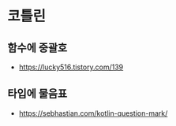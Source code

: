 # 코틀린

## 함수에 중괄호

- <https://lucky516.tistory.com/139>

## 타입에 물음표

- <https://sebhastian.com/kotlin-question-mark/>
